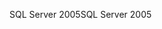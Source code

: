 <span data-ttu-id="cf30e-101">SQL Server 2005</span><span class="sxs-lookup"><span data-stu-id="cf30e-101">SQL Server 2005</span></span>